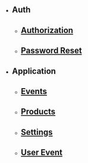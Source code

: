 - ## Auth
    - ## [Authorization](/{{route}}/{{version}}/authorization)
    - ## [Password Reset](/{{route}}/{{version}}/passwordreset)
- ## Application
    - ## [Events](/{{route}}/{{version}}/events)
    - ## [Products](/{{route}}/{{version}}/products)
    - ## [Settings](/{{route}}/{{version}}/settings)
    - ## [User Event](/{{route}}/{{version}}/UserEvent)
